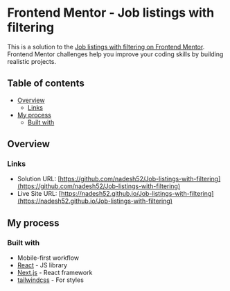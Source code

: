 # Frontend Mentor - Job listings with filtering

This is a solution to the [Job listings with filtering on Frontend Mentor](https://www.frontendmentor.io/challenges/job-listings-with-filtering-ivstIPCt). Frontend Mentor challenges help you improve your coding skills by building realistic projects. 

## Table of contents

- [Overview](#overview)
  - [Links](#links)
- [My process](#my-process)
  - [Built with](#built-with)

## Overview

### Links

- Solution URL: [https://github.com/nadesh52/Job-listings-with-filtering](https://github.com/nadesh52/Job-listings-with-filtering)
- Live Site URL: [https://nadesh52.github.io/Job-listings-with-filtering](https://nadesh52.github.io/Job-listings-with-filtering)

## My process

### Built with

- Mobile-first workflow
- [React](https://reactjs.org/) - JS library
- [Next.js](https://nextjs.org/) - React framework
- [tailwindcss](https://tailwindcss.com/) - For styles
